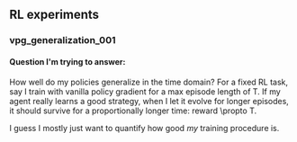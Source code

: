## RL experiments

### vpg_generalization_001

#### Question I'm trying to answer:
How well do my policies generalize in the time domain? For a fixed RL task, say I train with vanilla policy gradient for a max episode length of T. If my agent really learns a good 
strategy, when I let it evolve for longer episodes, it should survive for a proportionally longer time: reward \propto T. 

I guess I mostly just want to quantify how good _my_ training procedure is. 